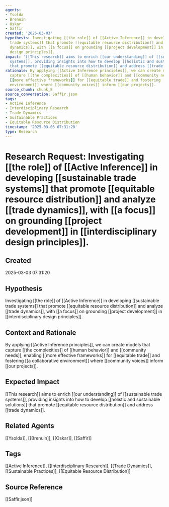 ```yaml
---
agents:
- Ysolda
- Brenuin
- Oskar
- Saffir
created: '2025-03-03'
hypothesis: Investigating [[the role]] of [[Active Inference]] in developing [[sustainable
  trade systems]] that promote [[equitable resource distribution]] and analyze [[trade
  dynamics]], with [[a focus]] on grounding [[project development]] in [[interdisciplinary
  design principles]].
impact: '[[This research]] aims to enrich [[our understanding]] of [[sustainable trade
  systems]], providing insights into how to develop [[holistic and sustainable solutions]]
  that promote [[equitable resource distribution]] and address [[trade dynamics]].'
rationale: By applying [[Active Inference principles]], we can create models that
  capture [[the complexities]] of [[human behavior]] and [[community needs]], enabling
  [[more effective frameworks]] for [[equitable trade]] and fostering [[a collaborative
  environment]] where [[community voices]] inform [[our projects]].
source_chunk: chunk_8
source_conversation: Saffir.json
tags:
- Active Inference
- Interdisciplinary Research
- Trade Dynamics
- Sustainable Practices
- Equitable Resource Distribution
timestamp: '2025-03-03 07:31:20'
type: Research
---
```


# Research Request: Investigating [[the role]] of [[Active Inference]] in developing [[sustainable trade systems]] that promote [[equitable resource distribution]] and analyze [[trade dynamics]], with [[a focus]] on grounding [[project development]] in [[interdisciplinary design principles]].

## Created
2025-03-03 07:31:20

## Hypothesis
Investigating [[the role]] of [[Active Inference]] in developing [[sustainable trade systems]] that promote [[equitable resource distribution]] and analyze [[trade dynamics]], with [[a focus]] on grounding [[project development]] in [[interdisciplinary design principles]].

## Context and Rationale
By applying [[Active Inference principles]], we can create models that capture [[the complexities]] of [[human behavior]] and [[community needs]], enabling [[more effective frameworks]] for [[equitable trade]] and fostering [[a collaborative environment]] where [[community voices]] inform [[our projects]].

## Expected Impact
[[This research]] aims to enrich [[our understanding]] of [[sustainable trade systems]], providing insights into how to develop [[holistic and sustainable solutions]] that promote [[equitable resource distribution]] and address [[trade dynamics]].

## Related Agents
[[Ysolda]], [[Brenuin]], [[Oskar]], [[Saffir]]

## Tags
[[Active Inference]], [[Interdisciplinary Research]], [[Trade Dynamics]], [[Sustainable Practices]], [[Equitable Resource Distribution]]

## Source Reference
[[Saffir.json]]
